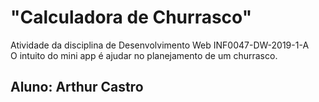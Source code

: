 # "Calculadora de Churrasco"
Atividade da disciplina de Desenvolvimento Web INF0047-DW-2019-1-A  
O intuito do mini app é ajudar no planejamento de um churrasco.

## Aluno: Arthur Castro
